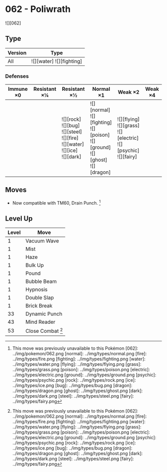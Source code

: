 # 062 - Poliwrath
![][062]

## Type

Version | Type
---     | ---
All     | ![][water]  ![][fighting]

### Defenses

Immune ×0 | Resistant ×¼ | Resistant ×½                                                                                | Normal ×1                                                                                   | Weak ×2                                                                      | Weak ×4
---       | ---          | ---                                                                                         | ---                                                                                         | ---                                                                          | ---
&nbsp;    | &nbsp;       | ![][rock]<br>![][bug]<br>![][steel]<br>![][fire]<br>![][water]<br>![][ice]<br>![][dark]<br> | ![][normal]<br>![][fighting]<br>![][poison]<br>![][ground]<br>![][ghost]<br>![][dragon]<br> | ![][flying]<br>![][grass]<br>![][electric]<br>![][psychic]<br>![][fairy]<br> | &nbsp;

## Moves

 - Now compatible with TM60, Drain Punch. [^1]

## Level Up

Level | Move
---   | ---
1     | Vacuum Wave
1     | Mist
1     | Haze
1     | Bulk Up
1     | Pound
1     | Bubble Beam
1     | Hypnosis
1     | Double Slap
1     | Brick Break
33    | Dynamic Punch
43    | Mind Reader
53    | Close Combat [^1]

[^1]: This move was previously unavailable to this Pokémon
[062]: ../img/pokemon/062.png
[normal]: ../img/types/normal.png
[fire]: ../img/types/fire.png
[fighting]: ../img/types/fighting.png
[water]: ../img/types/water.png
[flying]: ../img/types/flying.png
[grass]: ../img/types/grass.png
[poison]: ../img/types/poison.png
[electric]: ../img/types/electric.png
[ground]: ../img/types/ground.png
[psychic]: ../img/types/psychic.png
[rock]: ../img/types/rock.png
[ice]: ../img/types/ice.png
[bug]: ../img/types/bug.png
[dragon]: ../img/types/dragon.png
[ghost]: ../img/types/ghost.png
[dark]: ../img/types/dark.png
[steel]: ../img/types/steel.png
[fairy]: ../img/types/fairy.png
